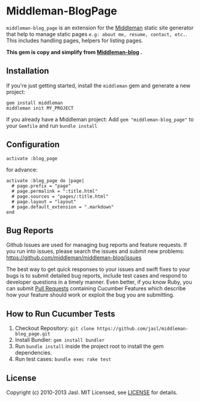 # Middleman-BlogPage

`middleman-blog_page` is an extension for the [Middleman] static site generator that help to manage static pages ```e.g: about me, resume, contact, etc.```. This includes handling pages, helpers for listing pages.

**This gem is copy and simplify from [Middleman-blog] .**

## Installation

If you're just getting started, install the `middleman` gem and generate a new project:

```
gem install middleman
middleman init MY_PROJECT
```

If you already have a Middleman project: Add `gem "middleman-blog_page"` to your `Gemfile` and run `bundle install`

## Configuration

```
activate :blog_page
```

for advance:

```
activate :blog_page do |page|
  # page.prefix = "page"
  # page.permalink = ":title.html"
  # page.sources = "pages/:title.html"
  # page.layout = "layout"
  # page.default_extension = ".markdown"
end
```

## Bug Reports

Github Issues are used for managing bug reports and feature requests. If you run into issues, please search the issues and submit new problems: https://github.com/middleman/middleman-blog/issues

The best way to get quick responses to your issues and swift fixes to your bugs is to submit detailed bug reports, include test cases and respond to developer questions in a timely manner. Even better, if you know Ruby, you can submit [Pull Requests](https://help.github.com/articles/using-pull-requests) containing Cucumber Features which describe how your feature should work or exploit the bug you are submitting.

## How to Run Cucumber Tests

1. Checkout Repository: `git clone https://github.com/jasl/middleman-blog_page.git`
2. Install Bundler: `gem install bundler`
3. Run `bundle install` inside the project root to install the gem dependencies.
4. Run test cases: `bundle exec rake test`

## License

Copyright (c) 2010-2013 Jasl. MIT Licensed, see [LICENSE] for details.

[middleman]: http://middlemanapp.com
[middleman-blog]: https://github.com/middleman/middleman-blog
[gem]: https://rubygems.org/gems/middleman-blog
[travis]: http://travis-ci.org/middleman/middleman-blog
[gemnasium]: https://gemnasium.com/middleman/middleman-blog
[codeclimate]: https://codeclimate.com/github/middleman/middleman-blog
[rubydoc]: http://rubydoc.info/github/middleman/middleman-blog
[LICENSE]: https://github.com/jasl/middleman-blog_page/blob/master/LICENSE.md